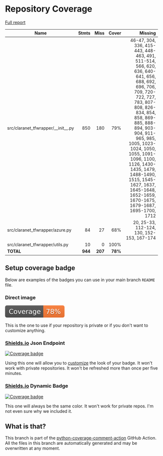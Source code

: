 # Repository Coverage

[Full report](https://htmlpreview.github.io/?https://github.com/claranet/tfwrapper/blob/python-coverage-comment-action-data/htmlcov/index.html)

| Name                                    |    Stmts |     Miss |   Cover |   Missing |
|---------------------------------------- | -------: | -------: | ------: | --------: |
| src/claranet\_tfwrapper/\_\_init\_\_.py |      850 |      180 |     79% |46-47, 304, 336, 415-443, 448-463, 491, 511-514, 566, 620, 636, 640-641, 656, 688, 692, 696, 706, 709, 720-722, 727, 783, 807-808, 826-834, 854, 858, 869-885, 888-894, 903-904, 911-965, 985, 1005, 1023-1024, 1050, 1055, 1091-1096, 1100, 1126, 1430-1435, 1479, 1488-1490, 1515, 1545-1627, 1637, 1645-1648, 1652-1659, 1670-1675, 1679-1687, 1695-1700, 1712 |
| src/claranet\_tfwrapper/azure.py        |       84 |       27 |     68% |20, 25-33, 112-124, 130, 152-153, 167-174 |
| src/claranet\_tfwrapper/utils.py        |       10 |        0 |    100% |           |
|                               **TOTAL** |  **944** |  **207** | **78%** |           |


## Setup coverage badge

Below are examples of the badges you can use in your main branch `README` file.

### Direct image

[![Coverage badge](https://raw.githubusercontent.com/claranet/tfwrapper/python-coverage-comment-action-data/badge.svg)](https://htmlpreview.github.io/?https://github.com/claranet/tfwrapper/blob/python-coverage-comment-action-data/htmlcov/index.html)

This is the one to use if your repository is private or if you don't want to customize anything.

### [Shields.io](https://shields.io) Json Endpoint

[![Coverage badge](https://img.shields.io/endpoint?url=https://raw.githubusercontent.com/claranet/tfwrapper/python-coverage-comment-action-data/endpoint.json)](https://htmlpreview.github.io/?https://github.com/claranet/tfwrapper/blob/python-coverage-comment-action-data/htmlcov/index.html)

Using this one will allow you to [customize](https://shields.io/endpoint) the look of your badge.
It won't work with private repositories. It won't be refreshed more than once per five minutes.

### [Shields.io](https://shields.io) Dynamic Badge

[![Coverage badge](https://img.shields.io/badge/dynamic/json?color=brightgreen&label=coverage&query=%24.message&url=https%3A%2F%2Fraw.githubusercontent.com%2Fclaranet%2Ftfwrapper%2Fpython-coverage-comment-action-data%2Fendpoint.json)](https://htmlpreview.github.io/?https://github.com/claranet/tfwrapper/blob/python-coverage-comment-action-data/htmlcov/index.html)

This one will always be the same color. It won't work for private repos. I'm not even sure why we included it.

## What is that?

This branch is part of the
[python-coverage-comment-action](https://github.com/marketplace/actions/python-coverage-comment)
GitHub Action. All the files in this branch are automatically generated and may be
overwritten at any moment.